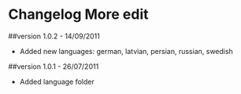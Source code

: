 Changelog More edit
===================

##version 1.0.2 - 14/09/2011

* Added new languages: german, latvian, persian, russian, swedish

##version 1.0.1 - 26/07/2011

* Added language folder